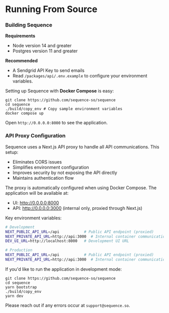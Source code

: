 # Running From Source

### Building Sequence

**Requirements**

* Node version 14 and greater
* Postgres version 11 and greater

**Recommended**

* A Sendgrid API Key to send emails
* Read `/packages/api/.env.example` to configure your environment variables.

Setting up Sequence with **Docker Compose** is easy:

```
git clone https://github.com/sequence-so/sequence
cd sequence
./build/copy_env # Copy sample environment variables
docker compose up
```

Open `http://0.0.0.0:8000` to see the application.

### API Proxy Configuration

Sequence uses a Next.js API proxy to handle all API communications. This setup:
- Eliminates CORS issues
- Simplifies environment configuration
- Improves security by not exposing the API directly
- Maintains authentication flow

The proxy is automatically configured when using Docker Compose. The application will be available at:
- UI: http://0.0.0.0:8000
- API: http://0.0.0.0:3000 (internal only, proxied through Next.js)

Key environment variables:
```bash
# Development
NEXT_PUBLIC_API_URL=/api           # Public API endpoint (proxied)
NEXT_PRIVATE_API_URL=http://api:3000  # Internal container communication
DEV_UI_URL=http://localhost:8000   # Development UI URL

# Production
NEXT_PUBLIC_API_URL=/api           # Public API endpoint (proxied)
NEXT_PRIVATE_API_URL=http://api:3000  # Internal container communication
```

If you'd like to run the application in development mode:

```text
git clone https://github.com/sequence-so/sequence
cd sequence
yarn bootstrap
./build/copy_env
yarn dev
```

Please reach out if any errors occur at `support@sequence.so`.

